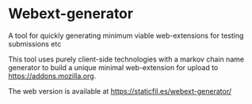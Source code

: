 # Webext-generator

A tool for quickly generating minimum viable web-extensions for testing submissions etc

This tool uses purely client-side technologies with a markov chain name generator to build a unique 
minimal web-extension for upload to https://addons.mozilla.org.

The web version is available at https://staticfil.es/webext-generator/
